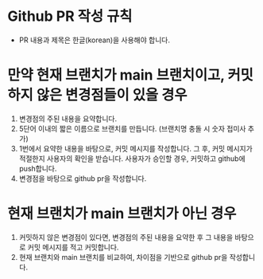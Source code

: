 # Github PR 작성 규칙

- PR 내용과 제목은 한글(korean)을 사용해야 합니다.

# 만약 현재 브랜치가 main 브랜치이고, 커밋하지 않은 변경점들이 있을 경우

1. 변경점의 주된 내용을 요약합니다.
2. 5단어 이내의 짧은 이름으로 브랜치를 만듭니다. (브랜치명 충돌 시 숫자 접미사 추가)
3. 1번에서 요약한 내용을 바탕으로, 커밋 메시지를 작성합니다. 그 후, 커밋 메시지가 적절한지 사용자의 확인을 받습니다. 사용자가 승인할 경우, 커밋하고 github에 push합니다.
4. 변경점을 바탕으로 github pr을 작성합니다.

# 현재 브랜치가 main 브랜치가 아닌 경우

1. 커밋하지 않은 변경점이 있다면, 변경점의 주된 내용을 요약한 후 그 내용을 바탕으로 커밋 메시지를 적고 커밋합니다.
2. 현재 브랜치와 main 브랜치를 비교하여, 차이점을 기반으로 github pr을 작성합니다.
